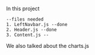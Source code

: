 In this project

    --files needed
    1. LeftNavbar.js --done
    2. Header.js --done
    3. Content.js --

We also talked about the charts.js